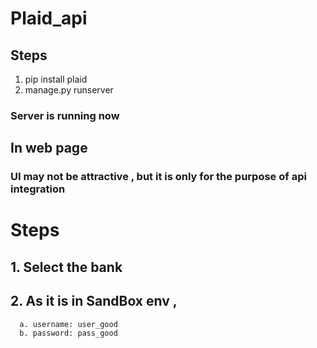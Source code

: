 # Plaid_api
## Steps 
1. pip install plaid
2. manage.py runserver

### Server is running now

## In web page
### UI may not be attractive , but it is only for the purpose of api integration 

# Steps
## 1. Select the bank 
## 2. As it is in SandBox env ,  
      a. username: user_good
      b. password: pass_good
